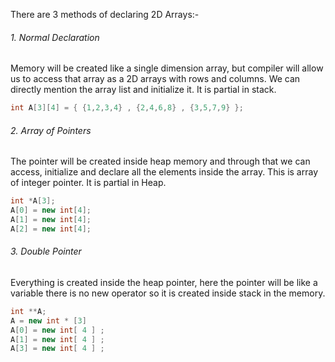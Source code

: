 There are 3 methods of declaring 2D Arrays:- 

###### 1. Normal Declaration

Memory will be created like a single dimension array, but compiler will allow us to access that array as a 2D arrays with rows and columns. We can directly mention the array list and initialize it. It is partial in stack.
```cpp 
int A[3][4] = { {1,2,3,4} , {2,4,6,8} , {3,5,7,9} };
```

###### 2. Array of Pointers

The pointer will be created inside heap memory and through that we can access, initialize and declare all the elements inside the array. This is array of integer pointer. It is partial in Heap.
```cpp 
int *A[3];
A[0] = new int[4];
A[1] = new int[4];
A[2] = new int[4];
```
###### 3. Double Pointer

Everything is created inside the heap pointer, here the pointer will be like a variable there is no new operator so it is created inside stack in the memory.
```cpp 
int **A;
A = new int * [3]
A[0] = new int[ 4 ] ;
A[1] = new int[ 4 ] ;
A[3] = new int[ 4 ] ;
```